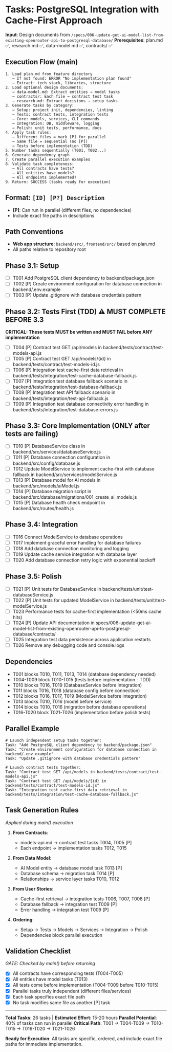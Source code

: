 # Tasks: PostgreSQL Integration with Cache-First Approach

**Input**: Design documents from `/specs/006-update-get-ai-model-list-from-existing-openrouter-api-to-postgresql-database/`
**Prerequisites**: plan.md ✅, research.md ✅, data-model.md ✅, contracts/ ✅

## Execution Flow (main)
```
1. Load plan.md from feature directory
   → If not found: ERROR "No implementation plan found"
   → Extract: tech stack, libraries, structure
2. Load optional design documents:
   → data-model.md: Extract entities → model tasks
   → contracts/: Each file → contract test task
   → research.md: Extract decisions → setup tasks
3. Generate tasks by category:
   → Setup: project init, dependencies, linting
   → Tests: contract tests, integration tests
   → Core: models, services, CLI commands
   → Integration: DB, middleware, logging
   → Polish: unit tests, performance, docs
4. Apply task rules:
   → Different files = mark [P] for parallel
   → Same file = sequential (no [P])
   → Tests before implementation (TDD)
5. Number tasks sequentially (T001, T002...)
6. Generate dependency graph
7. Create parallel execution examples
8. Validate task completeness:
   → All contracts have tests?
   → All entities have models?
   → All endpoints implemented?
9. Return: SUCCESS (tasks ready for execution)
```

## Format: `[ID] [P?] Description`
- **[P]**: Can run in parallel (different files, no dependencies)
- Include exact file paths in descriptions

## Path Conventions
- **Web app structure**: `backend/src/`, `frontend/src/` based on plan.md
- All paths relative to repository root

## Phase 3.1: Setup
- [ ] T001 Add PostgreSQL client dependency to backend/package.json
- [ ] T002 [P] Create environment configuration for database connection in backend/.env.example
- [ ] T003 [P] Update .gitignore with database credentials pattern

## Phase 3.2: Tests First (TDD) ⚠️ MUST COMPLETE BEFORE 3.3
**CRITICAL: These tests MUST be written and MUST FAIL before ANY implementation**
- [ ] T004 [P] Contract test GET /api/models in backend/tests/contract/test-models-api.js
- [ ] T005 [P] Contract test GET /api/models/{id} in backend/tests/contract/test-models-id.js
- [ ] T006 [P] Integration test cache-first data retrieval in backend/tests/integration/test-cache-database-fallback.js
- [ ] T007 [P] Integration test database fallback scenario in backend/tests/integration/test-database-fallback.js
- [ ] T008 [P] Integration test API fallback scenario in backend/tests/integration/test-api-fallback.js
- [ ] T009 [P] Integration test database connectivity error handling in backend/tests/integration/test-database-errors.js

## Phase 3.3: Core Implementation (ONLY after tests are failing)
- [ ] T010 [P] DatabaseService class in backend/src/services/databaseService.js
- [ ] T011 [P] Database connection configuration in backend/src/config/database.js
- [ ] T012 Update ModelService to implement cache-first with database fallback in backend/src/services/modelService.js
- [ ] T013 [P] Database model for AI models in backend/src/models/aiModel.js
- [ ] T014 [P] Database migration script in backend/src/database/migrations/001_create_ai_models.js
- [ ] T015 [P] Database health check endpoint in backend/src/routes/health.js

## Phase 3.4: Integration
- [ ] T016 Connect ModelService to database operations
- [ ] T017 Implement graceful error handling for database failures
- [ ] T018 Add database connection monitoring and logging
- [ ] T019 Update cache service integration with database layer
- [ ] T020 Add database connection retry logic with exponential backoff

## Phase 3.5: Polish
- [ ] T021 [P] Unit tests for DatabaseService in backend/tests/unit/test-databaseService.js
- [ ] T022 [P] Unit tests for updated ModelService in backend/tests/unit/test-modelService.js
- [ ] T023 Performance tests for cache-first implementation (<50ms cache hits)
- [ ] T024 [P] Update API documentation in specs/006-update-get-ai-model-list-from-existing-openrouter-api-to-postgresql-database/contracts/
- [ ] T025 Integration test data persistence across application restarts
- [ ] T026 Remove any debugging code and console.logs

## Dependencies
- T001 blocks T010, T011, T013, T014 (database dependency needed)
- T004-T009 block T010-T015 (tests before implementation - TDD)
- T010 blocks T016, T019 (DatabaseService before integration)
- T011 blocks T016, T018 (database config before connection)
- T012 blocks T016, T017, T019 (ModelService before integration)
- T013 blocks T010, T016 (model before service)
- T014 blocks T010, T016 (migration before database operations)
- T016-T020 block T021-T026 (implementation before polish tests)

## Parallel Example
```
# Launch independent setup tasks together:
Task: "Add PostgreSQL client dependency to backend/package.json"
Task: "Create environment configuration for database connection in backend/.env.example"
Task: "Update .gitignore with database credentials pattern"

# Launch contract tests together:
Task: "Contract test GET /api/models in backend/tests/contract/test-models-api.js"
Task: "Contract test GET /api/models/{id} in backend/tests/contract/test-models-id.js"
Task: "Integration test cache-first data retrieval in backend/tests/integration/test-cache-database-fallback.js"
```

## Task Generation Rules
*Applied during main() execution*

1. **From Contracts**:
   - models-api.md → contract test tasks T004, T005 [P]
   - Each endpoint → implementation tasks T012, T015

2. **From Data Model**:
   - AI Model entity → database model task T013 [P]
   - Database schema → migration task T014 [P]
   - Relationships → service layer tasks T010, T012

3. **From User Stories**:
   - Cache-first retrieval → integration tests T006, T007, T008 [P]
   - Database fallback → integration test T009 [P]
   - Error handling → integration test T009 [P]

4. **Ordering**:
   - Setup → Tests → Models → Services → Integration → Polish
   - Dependencies block parallel execution

## Validation Checklist
*GATE: Checked by main() before returning*

- [x] All contracts have corresponding tests (T004-T005)
- [x] All entities have model tasks (T013)
- [x] All tests come before implementation (T004-T009 before T010-T015)
- [x] Parallel tasks truly independent (different files/services)
- [x] Each task specifies exact file path
- [x] No task modifies same file as another [P] task

---

**Total Tasks**: 26 tasks | **Estimated Effort**: 15-20 hours
**Parallel Potential**: 40% of tasks can run in parallel
**Critical Path**: T001 → T004-T009 → T010-T015 → T016-T020 → T021-T026

**Ready for Execution**: All tasks are specific, ordered, and include exact file paths for immediate implementation.